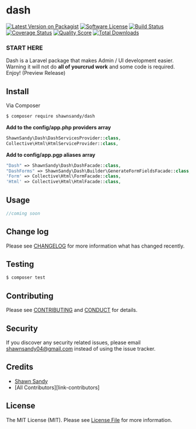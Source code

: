 # dash

[![Latest Version on Packagist][ico-version]][link-packagist]
[![Software License][ico-license]](LICENSE.md)
[![Build Status][ico-travis]][link-travis]
[![Coverage Status][ico-scrutinizer]][link-scrutinizer]
[![Quality Score][ico-code-quality]][link-code-quality]
[![Total Downloads][ico-downloads]][link-downloads]

### START HERE

Dash is a Laravel package that makes Admin / UI development easier. Warning it will not do **all of yourcrud work** and some code is required. Enjoy! (Preview Release)

## Install

Via Composer

``` bash
$ composer require shawnsandy/dash
```

__Add to the config/app.php providers array__ 

``` php
ShawnSandy\Dash\DashServicesProvider::class,
Collective\Html\HtmlServiceProvider::class,
```

__Add to config/app.pgp aliases array__

```php 
"Dash" => ShawnSandy\Dash\DashFacade::class,
"DashForms" => ShawnSandy\Dash\Builder\GenerateFormFieldsFacade::class,
'Form' => Collective\Html\FormFacade::class,
'Html' => Collective\Html\HtmlFacade::class,
```

## Usage

``` php
//coming soon
```

## Change log

Please see [CHANGELOG](CHANGELOG.md) for more information what has changed recently.

## Testing

``` bash
$ composer test
```

## Contributing

Please see [CONTRIBUTING](CONTRIBUTING.md) and [CONDUCT](CONDUCT.md) for details.

## Security

If you discover any security related issues, please email shawnsandy04@gmail.com instead of using the issue tracker.

## Credits

- [Shawn Sandy][link-author]
- [All Contributors][link-contributors]

## License

The MIT License (MIT). Please see [License File](LICENSE.md) for more information.

[ico-version]: https://img.shields.io/packagist/v/shawnsandy/dash.svg?style=flat-square
[ico-license]: https://img.shields.io/badge/license-MIT-brightgreen.svg?style=flat-square
[ico-travis]: https://img.shields.io/travis/shawnsandy/dash/master.svg?style=flat-square
[ico-scrutinizer]: https://img.shields.io/scrutinizer/coverage/g/shawnsandy/dash.svg?style=flat-square
[ico-code-quality]: https://img.shields.io/scrutinizer/g/shawnsandy/dash.svg?style=flat-square
[ico-downloads]: https://img.shields.io/packagist/dt/shawnsandy/dash.svg?style=flat-square

[link-packagist]: https://packagist.org/packages/shawnsandy/dash
[link-travis]: https://travis-ci.org/shawnsandy/dash
[link-scrutinizer]: https://scrutinizer-ci.com/g/shawnsandy/dash/code-structure
[link-code-quality]: https://scrutinizer-ci.com/g/shawnsandy/dash
[link-downloads]: https://packagist.org/packages/shawnsandy/dash
[link-author]: https://github.com/shawnsandy


